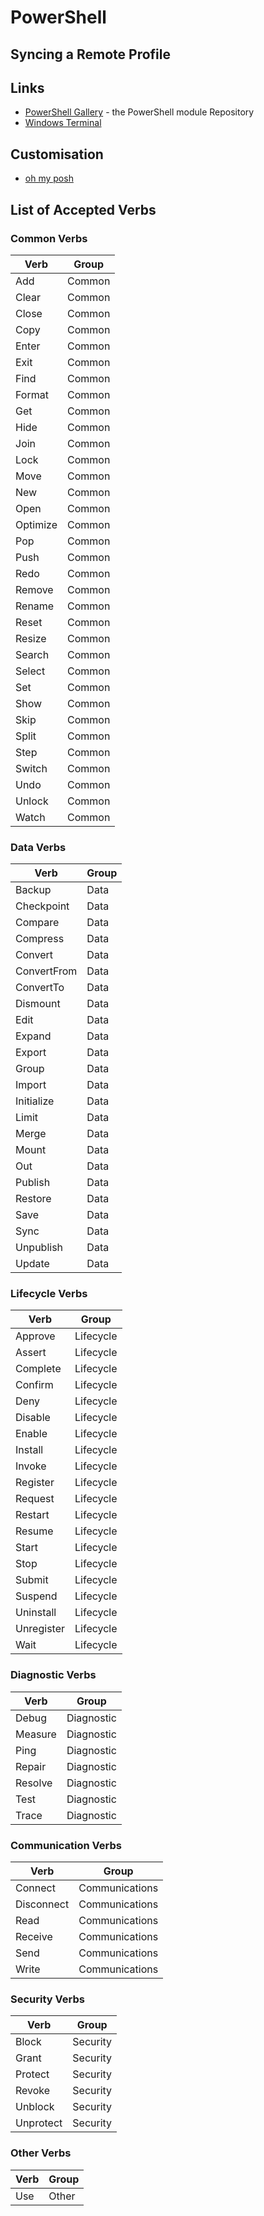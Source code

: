 # PowerShell

## Syncing a Remote Profile

## Links

* [PowerShell Gallery](https://www.powershellgallery.com) - the PowerShell module Repository
* [Windows Terminal](https://github.com/microsoft/terminal)

## Customisation

* [oh my posh](https://ohmyposh.dev)

## List of Accepted Verbs

### Common Verbs

| Verb        | Group          |
|-------------|----------------|
| Add         | Common         |
| Clear       | Common         |
| Close       | Common         |
| Copy        | Common         |
| Enter       | Common         |
| Exit        | Common         |
| Find        | Common         |
| Format      | Common         |
| Get         | Common         |
| Hide        | Common         |
| Join        | Common         |
| Lock        | Common         |
| Move        | Common         |
| New         | Common         |
| Open        | Common         |
| Optimize    | Common         |
| Pop         | Common         |
| Push        | Common         |
| Redo        | Common         |
| Remove      | Common         |
| Rename      | Common         |
| Reset       | Common         |
| Resize      | Common         |
| Search      | Common         |
| Select      | Common         |
| Set         | Common         |
| Show        | Common         |
| Skip        | Common         |
| Split       | Common         |
| Step        | Common         |
| Switch      | Common         |
| Undo        | Common         |
| Unlock      | Common         |
| Watch       | Common         |

### Data Verbs

| Verb        | Group          |
|-------------|----------------|
| Backup      | Data           |
| Checkpoint  | Data           |
| Compare     | Data           |
| Compress    | Data           |
| Convert     | Data           |
| ConvertFrom | Data           |
| ConvertTo   | Data           |
| Dismount    | Data           |
| Edit        | Data           |
| Expand      | Data           |
| Export      | Data           |
| Group       | Data           |
| Import      | Data           |
| Initialize  | Data           |
| Limit       | Data           |
| Merge       | Data           |
| Mount       | Data           |
| Out         | Data           |
| Publish     | Data           |
| Restore     | Data           |
| Save        | Data           |
| Sync        | Data           |
| Unpublish   | Data           |
| Update      | Data           |

### Lifecycle Verbs

| Verb        | Group          |
|-------------|----------------|
| Approve     | Lifecycle      |
| Assert      | Lifecycle      |
| Complete    | Lifecycle      |
| Confirm     | Lifecycle      |
| Deny        | Lifecycle      |
| Disable     | Lifecycle      |
| Enable      | Lifecycle      |
| Install     | Lifecycle      |
| Invoke      | Lifecycle      |
| Register    | Lifecycle      |
| Request     | Lifecycle      |
| Restart     | Lifecycle      |
| Resume      | Lifecycle      |
| Start       | Lifecycle      |
| Stop        | Lifecycle      |
| Submit      | Lifecycle      |
| Suspend     | Lifecycle      |
| Uninstall   | Lifecycle      |
| Unregister  | Lifecycle      |
| Wait        | Lifecycle      |

### Diagnostic Verbs

| Verb        | Group          |
|-------------|----------------|
| Debug       | Diagnostic     |
| Measure     | Diagnostic     |
| Ping        | Diagnostic     |
| Repair      | Diagnostic     |
| Resolve     | Diagnostic     |
| Test        | Diagnostic     |
| Trace       | Diagnostic     |

### Communication Verbs

| Verb        | Group          |
|-------------|----------------|
| Connect     | Communications |
| Disconnect  | Communications |
| Read        | Communications |
| Receive     | Communications |
| Send        | Communications |
| Write       | Communications |

### Security Verbs

| Verb        | Group          |
|-------------|----------------|
| Block       | Security       |
| Grant       | Security       |
| Protect     | Security       |
| Revoke      | Security       |
| Unblock     | Security       |
| Unprotect   | Security       |

### Other Verbs

| Verb        | Group          |
|-------------|----------------|
| Use         | Other          |

